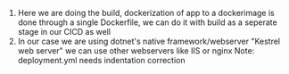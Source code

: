 1. Here we are doing the build, dockerization of app to a dockerimage is done through a single Dockerfile, we can do it with build as a seperate stage in our CICD as well
2. In our case we are using dotnet's native framework/webserver "Kestrel web server" we can use other webservers like IIS or nginx
Note: deployment.yml needs indentation correction
